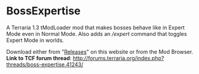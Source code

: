 # BossExpertise
A Terraria 1.3 tModLoader mod that makes bosses behave like in Expert Mode even in Normal Mode. Also adds an */expert* command that toggles Expert Mode in worlds. 

Download either from "[Releases](https://github.com/goldenapple3/BossExpertise/releases)" on this website or from the Mod Browser.
**Link to TCF forum thread**: http://forums.terraria.org/index.php?threads/boss-expertise.41243/
